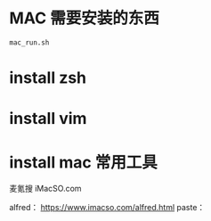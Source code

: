 # MAC 需要安装的东西

`mac_run.sh`

# install zsh

# install vim 


# install mac 常用工具
麦氪搜 iMacSO.com

alfred： https://www.imacso.com/alfred.html
paste：